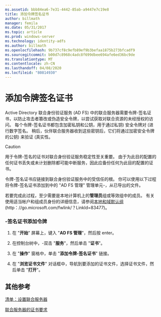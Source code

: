 ```yaml
---
ms.assetid: bbb84ea6-7e31-4442-85ab-a9447e7c19e8
title: 添加令牌签名证书
author: billmath
manager: femila
ms.date: 05/31/2017
ms.topic: article
ms.prod: windows-server
ms.technology: identity-adfs
ms.author: billmath
ms.openlocfilehash: 9b737cf8c9efb89ef9b3befaa1875b273bfcadf9
ms.sourcegitcommit: b00d7c8968c4adc8f699dbee694afe6ed36bc9de
ms.translationtype: MT
ms.contentlocale: zh-CN
ms.lasthandoff: 04/08/2020
ms.locfileid: "80814930"
---
```

# <a name="add-a-token-signing-certificate"></a>添加令牌签名证书


Active Directory 联合身份验证服务 \(AD FS\) 中的联合服务器需要令牌\-签名证书，以防止攻击者篡改或伪造安全令牌，以尝试获取对联合资源的未经授权的访问。 每个令牌\-签名证书都包含加密私钥和公钥，用于通过私钥\) 安全令牌对 \(进行数字签名。 稍后，伙伴联合服务器收到这些密钥后，它们将通过加密安全令牌的公钥\) 来验证 \(真实性。  
  
> [!CAUTION]  
> 用于令牌\-签名的证书对联合身份验证服务稳定性至关重要。 由于为此目的配置的任何证书丢失或未计划删除都可能中断服务，因此应备份任何为此目的配置的证书。  
  
令牌\-签名证书应链接到联合身份验证服务中的受信任的根。 你可以使用以下过程将令牌\-签名证书添加到中的 "AD FS 管理" 管理单元\-，从已导出的文件。  
  
若要完成此过程，至少需要是本地计算机上的**管理员**组或等效组中的成员。  有关使用适当帐户和组成员身份的详细信息，请参阅[本地和域默认组](https://go.microsoft.com/fwlink/?LinkId=83477)\(http：\/\/go.microsoft.com\/fwlink\/？LinkId\=83477\)。   
  
### <a name="to-add-a-token-signing-certificate"></a>\-签名证书添加令牌  
  
1.  在 "**开始**" 屏幕上，键入 "**AD FS 管理**"，然后按 enter。  
  
2.  在控制台树中，\-双击 "**服务**"，然后单击 "**证书**"。  
  
3.  在 "**操作**" 窗格中，单击 "**添加令牌\-签名证书**" 链接。  
  
4.  在 "**浏览证书文件**" 对话框中，导航到要添加的证书文件，选择证书文件，然后单击 "**打开**"。  
  
## <a name="additional-references"></a>其他参考  
[清单：设置联合服务器](Checklist--Setting-Up-a-Federation-Server.md)  
  
[联合服务器的证书要求](https://technet.microsoft.com/library/dd807040.aspx)  
  


